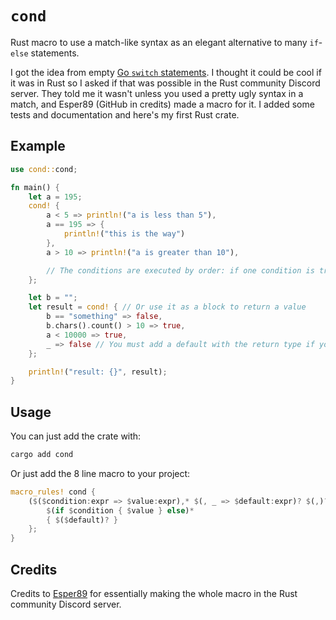 # `cond`

Rust macro to use a match-like syntax as an elegant alternative to many `if`-`else` statements.

I got the idea from empty [Go `switch` statements](https://go.dev/ref/spec#Switch_statements). I thought it could be cool if it was in Rust so I asked if that was possible in the Rust community Discord server. They told me it wasn't unless you used a pretty ugly syntax in a match, and Esper89 (GitHub in credits) made a macro for it. I added some tests and documentation and here's my first Rust crate.

## Example

```rs
use cond::cond;

fn main() {
    let a = 195;
    cond! {
        a < 5 => println!("a is less than 5"),
        a == 195 => {
            println!("this is the way")
        },
        a > 10 => println!("a is greater than 10"),

        // The conditions are executed by order: if one condition is true, conditions below will not get evaluated
    };

    let b = "";
    let result = cond! { // Or use it as a block to return a value
        b == "something" => false,
        b.chars().count() > 10 => true,
        a < 10000 => true,
        _ => false // You must add a default with the return type if you want to return
    };

    println!("result: {}", result);
}
```

## Usage

You can just add the crate with:

```sh
cargo add cond
```

Or just add the 8 line macro to your project:

```rs
macro_rules! cond {
    ($($condition:expr => $value:expr),* $(, _ => $default:expr)? $(,)?) => {
        $(if $condition { $value } else)*
        { $($default)? }
    };
}
```

## Credits

Credits to [Esper89](https://github.com/Esper89) for essentially making the whole macro in the Rust community Discord server.
